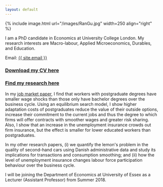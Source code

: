 ```yaml
---
layout: default
---
```


{% include image.html url="/images/RanGu.jpg" width=250 align="right" %}
<br>

I am a PhD candidate in Economics at University College London. My research interests are Macro-labour, Applied Microeconomics, Durables, and Education.

Email: <a href="mailto:{{ site.email }}">{{ site.email }}</a>

### [Download my CV here](/cv/index.html)

### [Find my research here](/research/index.html)

In my [job market paper](https://drive.google.com/file/d/0B-yAdp5D_qlrLS12SURsTjFJdEU/view?usp=sharing), I find that workers with postgraduate degrees have smaller wage shocks than those only have bachelor degrees over the business cycle. Using an equilibrium search model, I show higher adaptation costs of postgraduates reduce the value of their outside options, increase their commitment to the current jobs and thus the degree to which firms will offer contracts with smoother wages and greater risk sharing. Also, I show that an increase in the unemployment insurance crowds out firm insurance, but the effect is smaller for lower educated workers than postgraduates.

In my other research papers, (i) we quantify the lemon's problem in the quality of second-hand cars using Danish administrative data and study its implications for transactions and consumption smoothing; and (ii) how the level of unemployment insurance changes labour force participation behaviour over the business cycle.

I will be joining the Department of Economics at University of Essex as a Lecturer (Assistant Professor) from Summer 2018.
